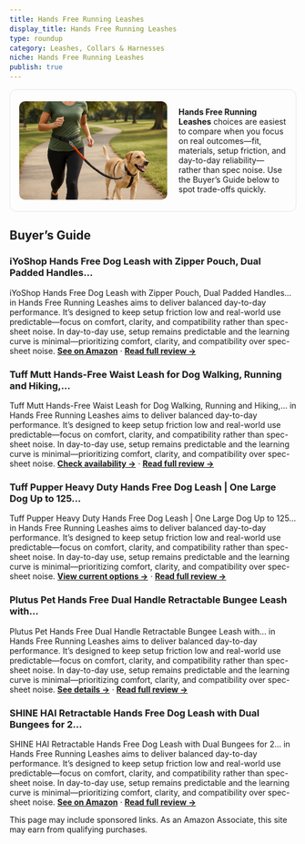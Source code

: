 ```yaml
---
title: Hands Free Running Leashes
display_title: Hands Free Running Leashes
type: roundup
category: Leashes, Collars & Harnesses
niche: Hands Free Running Leashes
publish: true
---
```


<section class="hero-split" style="width:100%;box-sizing:border-box;border:1px solid #e5e7eb;border-radius:12px;padding:16px;display:grid;grid-template-columns:minmax(260px,40%) 1fr;gap:20px;align-items:center;"><figure style="margin:0;"><img src="/hero/roundups/leashes-collars-harnesses/hands-free-running-leashes.webp" alt="" style="width:100%;height:auto;display:block;border-radius:10px;"/></figure><div class="hero-copy" style="min-width:0;"><p><strong>Hands Free Running Leashes</strong> choices are easiest to compare when you focus on real outcomes&mdash;fit, materials, setup friction, and day-to-day reliability&mdash;rather than spec noise. Use the Buyer’s Guide below to spot trade-offs quickly.</p></div></section>

<h2>Buyer’s Guide</h2>
<h3>iYoShop Hands Free Dog Leash with Zipper Pouch, Dual Padded Handles…</h3>
<p>iYoShop Hands Free Dog Leash with Zipper Pouch, Dual Padded Handles… in Hands Free Running Leashes aims to deliver balanced day-to-day performance. It’s designed to keep setup friction low and real-world use predictable&mdash;focus on comfort, clarity, and compatibility rather than spec-sheet noise. In day-to-day use, setup remains predictable and the learning curve is minimal&mdash;prioritizing comfort, clarity, and compatibility over spec-sheet noise. <a href="https://amzn.to/42sPXJT" target="_blank" rel="nofollow sponsored noopener noopener" target="_blank"><strong>See on Amazon</strong></a> · <a href="/reviews/iyoshop-hands-free-dog-leash-with-zipper-pouch-dual-padded-handles-and-165b36ea/"><strong>Read full review &rarr;</strong></a></p>
<h3>Tuff Mutt Hands-Free Waist Leash for Dog Walking, Running and Hiking,…</h3>
<p>Tuff Mutt Hands-Free Waist Leash for Dog Walking, Running and Hiking,… in Hands Free Running Leashes aims to deliver balanced day-to-day performance. It’s designed to keep setup friction low and real-world use predictable&mdash;focus on comfort, clarity, and compatibility rather than spec-sheet noise. In day-to-day use, setup remains predictable and the learning curve is minimal&mdash;prioritizing comfort, clarity, and compatibility over spec-sheet noise. <a href="https://amzn.to/4nv30D7" target="_blank" rel="nofollow sponsored noopener noopener" target="_blank"><strong>Check availability &rarr;</strong></a> · <a href="/reviews/tuff-mutt-hands-free-waist-leash-for-dog-walking-running-and-hiking-adj-5500f85e/"><strong>Read full review &rarr;</strong></a></p>
<h3>Tuff Pupper Heavy Duty Hands Free Dog Leash | One Large Dog Up to 125…</h3>
<p>Tuff Pupper Heavy Duty Hands Free Dog Leash | One Large Dog Up to 125… in Hands Free Running Leashes aims to deliver balanced day-to-day performance. It’s designed to keep setup friction low and real-world use predictable&mdash;focus on comfort, clarity, and compatibility rather than spec-sheet noise. In day-to-day use, setup remains predictable and the learning curve is minimal&mdash;prioritizing comfort, clarity, and compatibility over spec-sheet noise. <a href="https://amzn.to/4n8EG9j" target="_blank" rel="nofollow sponsored noopener noopener" target="_blank"><strong>View current options &rarr;</strong></a> · <a href="/reviews/tuff-pupper-heavy-duty-hands-free-dog-leash-one-large-dog-up-to-125-lbs-b85fde6a/"><strong>Read full review &rarr;</strong></a></p>
<h3>Plutus Pet Hands Free Dual Handle Retractable Bungee Leash with…</h3>
<p>Plutus Pet Hands Free Dual Handle Retractable Bungee Leash with… in Hands Free Running Leashes aims to deliver balanced day-to-day performance. It’s designed to keep setup friction low and real-world use predictable&mdash;focus on comfort, clarity, and compatibility rather than spec-sheet noise. In day-to-day use, setup remains predictable and the learning curve is minimal&mdash;prioritizing comfort, clarity, and compatibility over spec-sheet noise. <a href="https://amzn.to/42nfxjE" target="_blank" rel="nofollow sponsored noopener noopener" target="_blank"><strong>See details &rarr;</strong></a> · <a href="/reviews/plutus-pet-hands-free-dual-handle-retractable-bungee-leash-with-reflect-31ce4276/"><strong>Read full review &rarr;</strong></a></p>
<h3>SHINE HAI Retractable Hands Free Dog Leash with Dual Bungees for 2…</h3>
<p>SHINE HAI Retractable Hands Free Dog Leash with Dual Bungees for 2… in Hands Free Running Leashes aims to deliver balanced day-to-day performance. It’s designed to keep setup friction low and real-world use predictable&mdash;focus on comfort, clarity, and compatibility rather than spec-sheet noise. In day-to-day use, setup remains predictable and the learning curve is minimal&mdash;prioritizing comfort, clarity, and compatibility over spec-sheet noise. <a href="https://amzn.to/4nByNCz" target="_blank" rel="nofollow sponsored noopener noopener" target="_blank"><strong>See on Amazon</strong></a> · <a href="/reviews/shine-hai-retractable-hands-free-dog-leash-with-dual-bungees-for-2-dogs-44eef2e6/"><strong>Read full review &rarr;</strong></a></p>
<aside class="disclosure">This page may include sponsored links. As an Amazon Associate, this site may earn from qualifying purchases.</aside>
